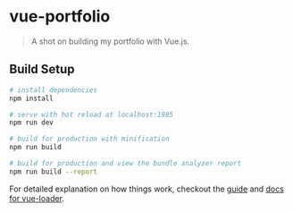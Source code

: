 # vue-portfolio

> A shot on building my portfolio with Vue.js.

## Build Setup

``` bash
# install dependencies
npm install

# serve with hot reload at localhost:1985
npm run dev

# build for production with minification
npm run build

# build for production and view the bundle analyzer report
npm run build --report
```

For detailed explanation on how things work, checkout the [guide](http://vuejs-templates.github.io/webpack/) and [docs for vue-loader](http://vuejs.github.io/vue-loader).
